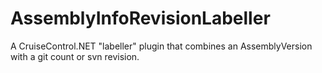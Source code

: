# AssemblyInfoRevisionLabeller
A CruiseControl.NET "labeller" plugin that combines an AssemblyVersion with a git count or svn revision.
